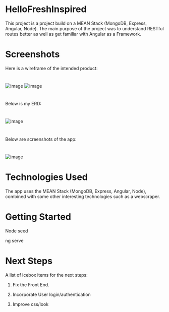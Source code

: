 # HelloFreshInspired

This project is a project build on a MEAN Stack (MongoDB, Express, Angular, Node). The main purpose of the project was to understand RESTful routes better as well as get familiar with Angular as a Framework.

# Screenshots

Here is a wireframe of the intended product:

#

![image](https://media.git.generalassemb.ly/user/40685/files/03ba2600-9c5f-11ec-8fe2-f2e4cd02486e)
![image](https://media.git.generalassemb.ly/user/40685/files/44b23a80-9c5f-11ec-85e1-88202a41fde3)

#

Below is my ERD:

#

![image](https://media.git.generalassemb.ly/user/40685/files/c904bd80-9c5f-11ec-8d1a-4402a07604a2)

#

Below are screenshots of the app:

#

![image](https://media.git.generalassemb.ly/user/40685/files/1a607d00-9c5f-11ec-98f0-d61a536b67fc)

# Technologies Used

The app uses the MEAN Stack (MongoDB, Express, Angular, Node), combined with some other interesting technologies such as a webscraper.

# Getting Started

Node seed

ng serve

# Next Steps

A list of icebox items for the next steps:

1. Fix the Front End.

2. Incorporate User login/authentication

3. Improve css/look

